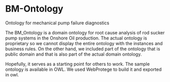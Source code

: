 # BM-Ontology
Ontology for mechanical pump failure diagnostics

The BM_Ontology is a domain ontology for root cause analysis of rod sucker pump systems in the Onshore Oil production.  The actual ontology is proprietary so we cannot display the entire ontology with the instances and business rules. On the other hand, we included part of the ontology that is public domain and that is also part of the actual domain ontology.

Hopefully, it serves as a starting point for others to work.
The sample ontology is available in OWL.  We used WebProtege to build it and exported in owl.

